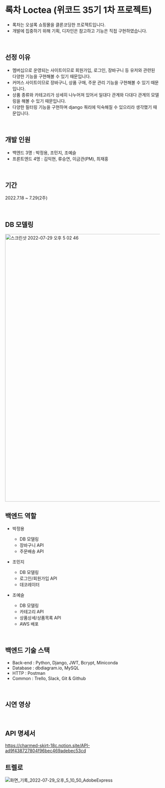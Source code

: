 # 록차 Loctea (위코드 35기 1차 프로젝트)
- 록차는 오설록 쇼핑몰을 클론코딩한 프로젝트입니다. 
- 개발에 집중하기 위해 기획, 디자인은 참고하고 기능은 직접 구현하였습니다.

<br>

## 선정 이유
- 멤버십으로 운영되는 사이트이므로 회원가입, 로그인, 장바구니 등 유저와 관련된 다양한 기능을 구현해볼 수 있기 때문입니다.
- 커머스 사이트이므로 장바구니, 상품 구매, 주문 관리 기능을 구현해볼 수 있기 때문입니다.
- 상품 종류와 카테고리가 상세히 나누어져 있어서 일대다 관계와 다대다 관계의 모델링을 해볼 수 있기 때문입니다.
- 다양한 필터링 기능을 구현하며 django 쿼리에 익숙해질 수 있으리라 생각했기 때문입니다.

<br>

## 개발 인원
- 백엔드 3명 : 박정용, 조민지, 조예슬
- 프론트엔드 4명 : 김익현, 류승연, 이금관(PM), 최재홍

<br>

## 기간
2022.7.18 ~ 7.29(2주)

<br>

## DB 모델링
<img width="870" alt="스크린샷 2022-07-29 오후 5 02 46" src="https://user-images.githubusercontent.com/47664802/181713475-dec250ca-5c97-4223-9abf-932c85ef3fef.png">

<br>

## 백엔드 역할
- 박정용
   - DB 모델링
   - 장바구니 API
   - 주문배송 API
   
- 조민지
   - DB 모델링
   - 로그인/회원가입 API
   - 데코레이터

- 조예슬
   - DB 모델링
   - 카테고리 API
   - 상품상세/상품목록 API
   - AWS 배포
   
<br>

## 백엔드 기술 스택
- Back-end : Python, Django, JWT, Bcrypt, Miniconda
- Database : dbdiagram.io, MySQL
- HTTP : Postman
- Common : Trello, Slack, Git & Github

<br>

## 시연 영상


<br>

## API 명세서
https://charmed-skirt-18c.notion.site/API-ad9f438727804f96bec469adebec53cd


## 트렐로
![화면_기록_2022-07-29_오후_5_10_50_AdobeExpress](https://user-images.githubusercontent.com/47664802/181716089-6fbaf91a-a1e4-499e-9d47-9d6dee41c031.gif)

